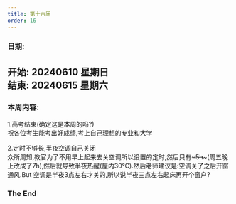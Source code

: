 ```yaml
---
title: 第十六周
order: 16
---
```


### 日期:  
**开始: 20240610 星期日**  
**结束: 20240615 星期六**  
---

### 本周内容:  

1.高考结束(确定这是本周的吗?)  
祝各位考生能考出好成绩,考上自己理想的专业和大学  

2.定时不够长,半夜空调自己关闭  
众所周知,教官为了不用早上起来去关空调所以设置的定时,然后只有~~~5h~~~(周五晚上改成了7h),然后就导致半夜热醒(屋内30℃).然后老师建议是:空调关了之后开窗通风.But 空调是半夜3点左右才关的,所以说半夜三点左右起床再开个窗户?  

### The End  